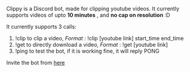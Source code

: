 Clippy is a Discord bot, made for clipping youtube videos.
It currently supports videos of upto **10 minutes** , and **no cap on resolution** :D

It currently supports 3 calls:
  1. !clip to clip a video, *Format* : !clip [youtube link] start_time end_time
  2. !get to directly download a video, *Format* : !get [youtube link]
  3. !ping to test the bot, if it is working fine, it will reply PONG

Invite the bot from [here](https://discord.com/api/oauth2/authorize?client_id=878495720213188668&permissions=51539798080&scope=bot)
